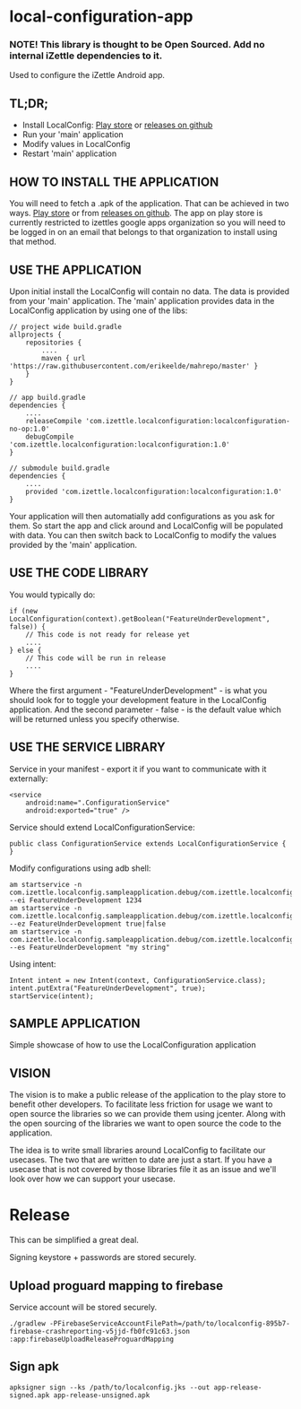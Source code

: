 # local-configuration-app
### NOTE! This library is thought to be Open Sourced. Add no internal iZettle dependencies to it.
Used to configure the iZettle Android app. 

## TL;DR;
* Install LocalConfig: [Play store](https://play.google.com/store/apps/details?id=com.izettle.localconfig.application) or [releases on github](https://github.com/iZettle/local-configuration-app/releases)
* Run your 'main' application
* Modify values in LocalConfig
* Restart 'main' application

## HOW TO INSTALL THE APPLICATION
You will need to fetch a .apk of the application. That can be achieved in two ways. [Play store](https://play.google.com/store/apps/details?id=com.izettle.localconfig.application) or from [releases on github](https://github.com/iZettle/local-configuration-app/releases). The app on play store is currently restricted to izettles google apps organization so you will need to be logged in on an email that belongs to that organization to install using that method.

## USE THE APPLICATION
Upon initial install the LocalConfig will contain no data. The data is provided from your 'main' application. The 'main' application provides data in the LocalConfig application by using one of the libs:

```
// project wide build.gradle
allprojects {
    repositories {
        ....
        maven { url 'https://raw.githubusercontent.com/erikeelde/mahrepo/master' }
    }
}

// app build.gradle
dependencies {
    ....
    releaseCompile 'com.izettle.localconfiguration:localconfiguration-no-op:1.0'
    debugCompile 'com.izettle.localconfiguration:localconfiguration:1.0'
}

// submodule build.gradle
dependencies {
    ....
    provided 'com.izettle.localconfiguration:localconfiguration:1.0'
}
```
Your application will then automatially add configurations as you ask for them. So start the app and click around and LocalConfig will be populated with data. You can then switch back to LocalConfig to modify the values provided by the 'main' application. 



## USE THE CODE LIBRARY
You would typically do:
```
if (new LocalConfiguration(context).getBoolean("FeatureUnderDevelopment", false)) {
    // This code is not ready for release yet
    ....
} else {
    // This code will be run in release
    ....
}
```
Where the first argument - "FeatureUnderDevelopment" - is what you should look for to toggle your development feature in the LocalConfig application. And the second parameter - false - is the default value which will be returned unless you specify otherwise.

## USE THE SERVICE LIBRARY
Service in your manifest - export it if you want to communicate with it externally:
```
<service
    android:name=".ConfigurationService"
    android:exported="true" />
```

Service should extend LocalConfigurationService:
```
public class ConfigurationService extends LocalConfigurationService {
}
```

Modify configurations using adb shell: 

```
am startservice -n com.izettle.localconfig.sampleapplication.debug/com.izettle.localconfig.sampleapplication.ConfigurationService --ei FeatureUnderDevelopment 1234
am startservice -n com.izettle.localconfig.sampleapplication.debug/com.izettle.localconfig.sampleapplication.ConfigurationService --ez FeatureUnderDevelopment true|false
am startservice -n com.izettle.localconfig.sampleapplication.debug/com.izettle.localconfig.sampleapplication.ConfigurationService --es FeatureUnderDevelopment "my string"
```

Using intent:
```
Intent intent = new Intent(context, ConfigurationService.class);
intent.putExtra("FeatureUnderDevelopment", true);
startService(intent);
```

## SAMPLE APPLICATION
Simple showcase of how to use the LocalConfiguration application

## VISION
The vision is to make a public release of the application to the play store to benefit other developers. To facilitate less friction for usage we want to open source the libraries so we can provide them using jcenter. Along with the open sourcing of the libraries we want to open source the code to the application.

The idea is to write small libraries around LocalConfig to facilitate our usecases. The two that are written to date are just a start. If you have a usecase that is not covered by those libraries file it as an issue and we'll look over how we can support your usecase.


# Release
This can be simplified a great deal. 

Signing keystore + passwords are stored securely.

## Upload proguard mapping to firebase 
Service account will be stored securely.
```
./gradlew -PFirebaseServiceAccountFilePath=/path/to/localconfig-895b7-firebase-crashreporting-v5jjd-fb0fc91c63.json :app:firebaseUploadReleaseProguardMapping
```

## Sign apk
```
apksigner sign --ks /path/to/localconfig.jks --out app-release-signed.apk app-release-unsigned.apk
```
